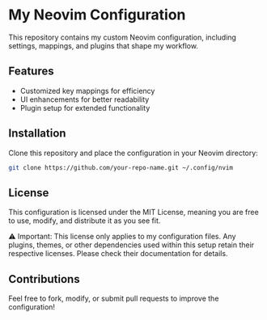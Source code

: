# My Neovim Configuration

This repository contains my custom Neovim configuration, including settings, mappings, and plugins that shape my workflow.

## Features
- Customized key mappings for efficiency
- UI enhancements for better readability
- Plugin setup for extended functionality

## Installation
Clone this repository and place the configuration in your Neovim directory:
```sh
git clone https://github.com/your-repo-name.git ~/.config/nvim
```

## License
This configuration is licensed under the MIT License, meaning you are free to use, modify, and distribute it as you see fit.

⚠️ Important: This license only applies to my configuration files. Any plugins, themes, or other dependencies used within this setup retain their respective licenses. Please check their documentation for details.

## Contributions
Feel free to fork, modify, or submit pull requests to improve the configuration!
